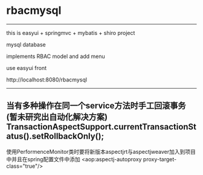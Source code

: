 # rbacmysql
----------------------------------------------------------------------------------------------------
this is easyui + springmvc + mybatis + shiro project

mysql database

implements RBAC model and add menu

use easyui front


http://localhost:8080/rbacmysql


----------------------------------------------------------------------------------------------------
当有多种操作在同一个service方法时手工回滚事务(暂未研究出自动化解决方案)
			TransactionAspectSupport.currentTransactionStatus().setRollbackOnly();
----------------------------------------------------------------------------------------------------
使用PerformenceMonitor类时要将新版本aspectjrt与aspectjweaver加入到项目中并且在spring配置文件中添加
    <!-- 切面时间统计拦截 -->
    <aop:aspectj-autoproxy proxy-target-class="true"/>